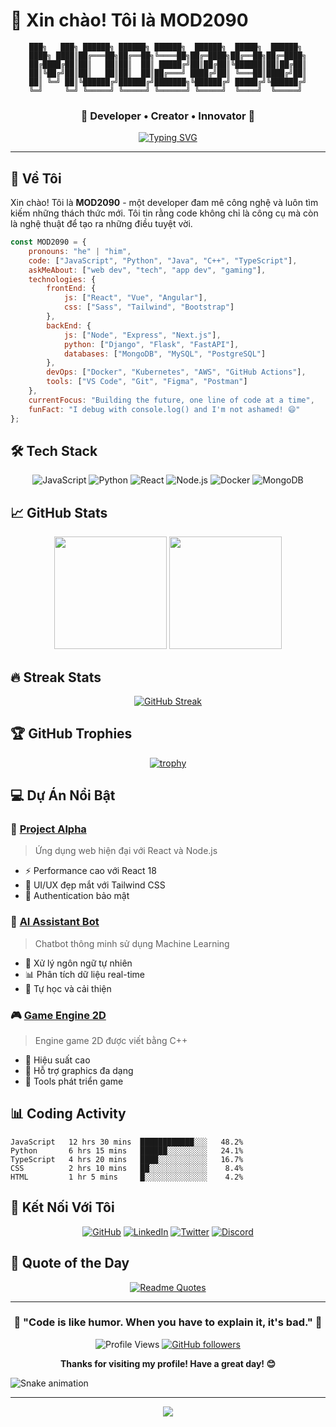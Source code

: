 # 👋 Xin chào! Tôi là MOD2090

<div align="center">

```
███╗   ███╗ ██████╗ ██████╗ ██████╗  ██████╗  █████╗  ██████╗ 
████╗ ████║██╔═══██╗██╔══██╗╚════██╗██╔═████╗██╔══██╗██╔═████╗
██╔████╔██║██║   ██║██║  ██║ █████╔╝██║██╔██║╚██████║██║██╔██║
██║╚██╔╝██║██║   ██║██║  ██║██╔═══╝ ████╔╝██║ ╚═══██║████╔╝██║
██║ ╚═╝ ██║╚██████╔╝██████╔╝███████╗╚██████╔╝ █████╔╝╚██████╔╝
╚═╝     ╚═╝ ╚═════╝ ╚═════╝ ╚══════╝ ╚═════╝  ╚════╝  ╚═════╝ 
```

### 🌟 Developer • Creator • Innovator 🌟

[![Typing SVG](https://readme-typing-svg.herokuapp.com?font=Fira+Code&size=24&duration=3000&pause=1000&color=36BCF7&center=true&vCenter=true&width=600&lines=Welcome+to+my+GitHub!;I'm+MOD2090+%F0%9F%91%8B;Passionate+Developer;Always+Learning+%F0%9F%9A%80)](https://git.io/typing-svg)

</div>

---

## 🚀 Về Tôi

Xin chào! Tôi là **MOD2090** - một developer đam mê công nghệ và luôn tìm kiếm những thách thức mới. Tôi tin rằng code không chỉ là công cụ mà còn là nghệ thuật để tạo ra những điều tuyệt vời.

```javascript
const MOD2090 = {
    pronouns: "he" | "him",
    code: ["JavaScript", "Python", "Java", "C++", "TypeScript"],
    askMeAbout: ["web dev", "tech", "app dev", "gaming"],
    technologies: {
        frontEnd: {
            js: ["React", "Vue", "Angular"],
            css: ["Sass", "Tailwind", "Bootstrap"]
        },
        backEnd: {
            js: ["Node", "Express", "Next.js"],
            python: ["Django", "Flask", "FastAPI"],
            databases: ["MongoDB", "MySQL", "PostgreSQL"]
        },
        devOps: ["Docker", "Kubernetes", "AWS", "GitHub Actions"],
        tools: ["VS Code", "Git", "Figma", "Postman"]
    },
    currentFocus: "Building the future, one line of code at a time",
    funFact: "I debug with console.log() and I'm not ashamed! 😄"
};
```

## 🛠️ Tech Stack

<div align="center">

![JavaScript](https://img.shields.io/badge/JavaScript-F7DF1E?style=for-the-badge&logo=javascript&logoColor=black)
![Python](https://img.shields.io/badge/Python-14354C?style=for-the-badge&logo=python&logoColor=white)
![React](https://img.shields.io/badge/React-20232A?style=for-the-badge&logo=react&logoColor=61DAFB)
![Node.js](https://img.shields.io/badge/Node.js-43853D?style=for-the-badge&logo=node.js&logoColor=white)
![Docker](https://img.shields.io/badge/Docker-2496ED?style=for-the-badge&logo=docker&logoColor=white)
![MongoDB](https://img.shields.io/badge/MongoDB-4EA94B?style=for-the-badge&logo=mongodb&logoColor=white)

</div>

## 📈 GitHub Stats

<div align="center">

<img height="180em" src="https://github-readme-stats.vercel.app/api?username=MOD2090&show_icons=true&theme=tokyonight&include_all_commits=true&count_private=true"/>
<img height="180em" src="https://github-readme-stats.vercel.app/api/top-langs/?username=MOD2090&layout=compact&langs_count=8&theme=tokyonight"/>

</div>

## 🔥 Streak Stats

<div align="center">

[![GitHub Streak](https://streak-stats.demolab.com/?user=MOD2090&theme=tokyonight)](https://git.io/streak-stats)

</div>

## 🏆 GitHub Trophies

<div align="center">

[![trophy](https://github-profile-trophy.vercel.app/?username=MOD2090&theme=onedark&column=7)](https://github.com/ryo-ma/github-profile-trophy)

</div>

## 💻 Dự Án Nổi Bật

### 🌟 [Project Alpha](https://github.com/MOD2090/project-alpha)
> Ứng dụng web hiện đại với React và Node.js
- ⚡ Performance cao với React 18
- 🎨 UI/UX đẹp mắt với Tailwind CSS
- 🔐 Authentication bảo mật

### 🚀 [AI Assistant Bot](https://github.com/MOD2090/ai-bot)
> Chatbot thông minh sử dụng Machine Learning
- 🤖 Xử lý ngôn ngữ tự nhiên
- 📊 Phân tích dữ liệu real-time
- 🔄 Tự học và cải thiện

### 🎮 [Game Engine 2D](https://github.com/MOD2090/game-engine)
> Engine game 2D được viết bằng C++
- 🎯 Hiệu suất cao
- 🎨 Hỗ trợ graphics đa dạng
- 🔧 Tools phát triển game

## 📊 Coding Activity

<!--START_SECTION:waka-->
```text
JavaScript   12 hrs 30 mins  ████████████░░░   48.2%
Python       6 hrs 15 mins   ██████░░░░░░░░░   24.1%
TypeScript   4 hrs 20 mins   ████░░░░░░░░░░░   16.7%
CSS          2 hrs 10 mins   ██░░░░░░░░░░░░░    8.4%
HTML         1 hr 5 mins     █░░░░░░░░░░░░░░    4.2%
```
<!--END_SECTION:waka-->

## 🤝 Kết Nối Với Tôi

<div align="center">

[![GitHub](https://img.shields.io/badge/GitHub-100000?style=for-the-badge&logo=github&logoColor=white)](https://github.com/MOD2090)
[![LinkedIn](https://img.shields.io/badge/LinkedIn-0077B5?style=for-the-badge&logo=linkedin&logoColor=white)](https://linkedin.com/in/MOD2090)
[![Twitter](https://img.shields.io/badge/Twitter-1DA1F2?style=for-the-badge&logo=twitter&logoColor=white)](https://twitter.com/MOD2090)
[![Discord](https://img.shields.io/badge/Discord-7289DA?style=for-the-badge&logo=discord&logoColor=white)](https://discord.gg/MOD2090)

</div>

## 💭 Quote of the Day

<div align="center">

[![Readme Quotes](https://quotes-github-readme.vercel.app/api?type=horizontal&theme=tokyonight)](https://github.com/piyushsuthar/github-readme-quotes)

</div>

---

<div align="center">

### 🌟 "Code is like humor. When you have to explain it, it's bad." 🌟

![Profile Views](https://komarev.com/ghpvc/?username=MOD2090&color=brightgreen&style=flat-square)
[![GitHub followers](https://img.shields.io/github/followers/MOD2090?style=social)](https://github.com/MOD2090)

**Thanks for visiting my profile! Have a great day! 😊**

</div>

<img src="https://raw.githubusercontent.com/MOD2090/MOD2090/output/snake.svg" alt="Snake animation" />

---

<div align="center">
  <img src="https://capsule-render.vercel.app/api?type=waving&color=gradient&height=100&section=footer"/>
</div>
